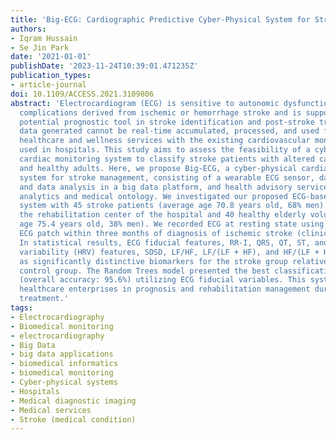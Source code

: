 ```yaml
---
title: 'Big-ECG: Cardiographic Predictive Cyber-Physical System for Stroke Management'
authors:
- Iqram Hussain
- Se Jin Park
date: '2021-01-01'
publishDate: '2023-11-24T10:39:01.471235Z'
publication_types:
- article-journal
doi: 10.1109/ACCESS.2021.3109806
abstract: 'Electrocardiogram (ECG) is sensitive to autonomic dysfunction and cardiac
  complications derived from ischemic or hemorrhage stroke and is supposed to be a
  potential prognostic tool in stroke identification and post-stroke treatment. ECG
  data generated cannot be real-time accumulated, processed, and used for enterprise-level
  healthcare and wellness services with the existing cardiovascular monitoring system
  used in hospitals. This study aims to assess the feasibility of a cyber-physical
  cardiac monitoring system to classify stroke patients with altered cardiac activity
  and healthy adults. Here, we propose Big-ECG, a cyber-physical cardiac monitoring
  system for stroke management, consisting of a wearable ECG sensor, data storage
  and data analysis in a big data platform, and health advisory services using data
  analytics and medical ontology. We investigated our proposed ECG-based patient monitoring
  system with 45 stroke patients (average age 70.8 years old, 68% men) admitted to
  the rehabilitation center of the hospital and 40 healthy elderly volunteers (average
  age 75.4 years old, 38% men). We recorded ECG at resting state using a single-channel
  ECG patch within three months of diagnosis of ischemic stroke (clinically confirmed).
  In statistical results, ECG fiducial features, RR-I, QRS, QT, ST, and heart rate
  variability (HRV) features, SDSD, LF/HF, LF/(LF + HF), and HF/(LF + HF) are observed
  as significantly distinctive biomarkers for the stroke group relative to the healthy
  control group. The Random Trees model presented the best classification performance
  (overall accuracy: 95.6%) utilizing ECG fiducial variables. This system may assist
  healthcare enterprises in prognosis and rehabilitation management during post-stroke
  treatment.'
tags:
- Electrocardiography
- Biomedical monitoring
- electrocardiography
- Big Data
- big data applications
- biomedical informatics
- biomedical monitoring
- Cyber-physical systems
- Hospitals
- Medical diagnostic imaging
- Medical services
- Stroke (medical condition)
---
```

